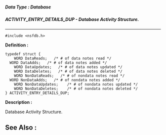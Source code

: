 ##### Data Type : Database
##### ACTIVITY_ENTRY_DETAILS_DUP - Database Activity Structure.
---
```
#include <nsfdb.h>
```

**Definition :**
```
typedef struct {
	WORD DataReads;   /* # of data notes read */
  WORD DataAdds;   /* # of data notes added */
	WORD DataUpdates;   /* # of data notes updated */
	WORD DataDeletes;   /* # of data notes deleted */
	WORD NonDataReads;   /* # of nondata notes read */
  WORD NonDataAdds;   /* # of nondata notes added */
	WORD NonDataUpdates;    /* # of nondata notes updated */
	WORD NonDataDeletes;    /* # of nondata notes deleted */
} ACTIVITY_ENTRY_DETAILS_DUP;

```

**Description :**

Database Activity Structure.


**See Also :**
---
